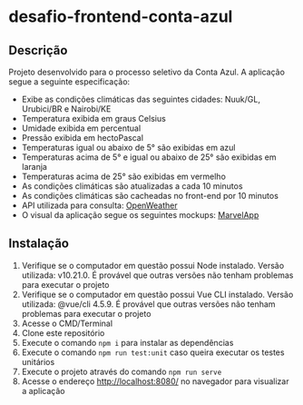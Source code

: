 # desafio-frontend-conta-azul

## Descrição
Projeto desenvolvido para o processo seletivo da Conta Azul.
A aplicação segue a seguinte especificação:

- Exibe as condições climáticas das seguintes cidades: Nuuk/GL, Urubici/BR e Nairobi/KE
- Temperatura exibida em graus Celsius
- Umidade exibida em percentual
- Pressão exibida em hectoPascal
- Temperaturas igual ou abaixo de 5° são exibidas em azul
- Temperaturas acima de 5° e igual ou abaixo de 25° são exibidas em laranja
- Temperaturas acima de 25° são exibidas em vermelho
- As condições climáticas são atualizadas a cada 10 minutos
- As condições climáticas são cacheadas no front-end por 10 minutos
- API utilizada para consulta: [OpenWeather](https://openweathermap.org)
- O visual da aplicação segue os seguintes mockups: [MarvelApp](https://marvelapp.com/prototype/13gd240g)

## Instalação
1. Verifique se o computador em questão possui Node instalado. Versão utilizada: v10.21.0. É provável que outras versões não tenham problemas para executar o projeto
3. Verifique se o computador em questão possui Vue CLI instalado. Versão utilizada: @vue/cli 4.5.9. É provável que outras versões não tenham problemas para executar o projeto
4. Acesse o CMD/Terminal
5. Clone este repositório
6. Execute o comando ```npm i``` para instalar as dependências
7. Execute o comando ```npm run test:unit``` caso queira executar os testes unitários
8. Execute o projeto através do comando ```npm run serve```
9. Acesse o endereço [http://localhost:8080/](http://localhost:8080/) no navegador para visualizar a aplicação